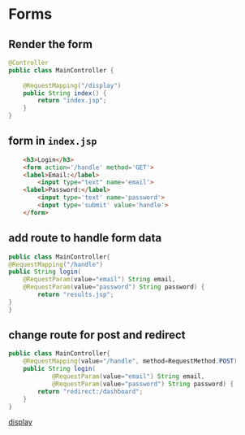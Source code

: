 # Forms

## Render the form

```java
@Controller
public class MainController {
	
	@RequestMapping("/display")
	public String index() {
		return "index.jsp";
	}
}
```
## form in `index.jsp`
```html
    <h3>Login</h3>
    <form action='/handle' method='GET'>
	<label>Email:</label>
    	<input type="text" name='email'>
	<label>Password:</label>
    	<input type='text' name='password'>
    	<input type='submit' value='handle'>
    </form>
```
## add route to handle form data
```java
public class MainController{
@RequestMapping("/handle")
public String login(
	@RequestParam(value="email") String email,
    @RequestParam(value="password") String password) {
    	return "results.jsp";
}
}
```

## change route for post and redirect
```java
public class MainController{
    @RequestMapping(value="/handle", method=RequestMethod.POST)
    public String login(
            @RequestParam(value="email") String email,
            @RequestParam(value="password") String password) {
        return "redirect:/dashboard";
    }
}
```

<a href="/display">display</a>
